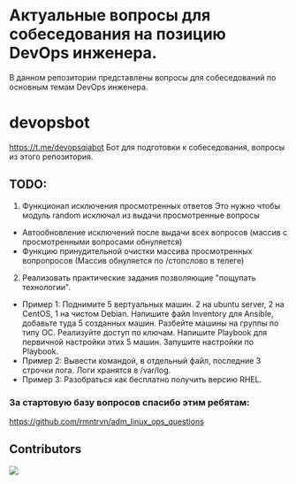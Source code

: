 # Актуальные вопросы для собеседования на позицию DevOps инженера.
В данном репозитории представлены вопросы для собеседований по основным темам DevOps инженера.

# devopsbot
https://t.me/devopsqiabot
Бот для подготовки к собеседования, вопросы из этого репозитория.



## TODO:

1. Функционал исключения просмотренных ответов
Это нужно чтобы модуль random исключал из выдачи просмотренные вопросы
  - Автообновление исключений после выдачи всех вопросов (массив с просмотренными вопросами обнуляется)
  - Функцию принудительной очистки массива просмотренных вопропросов (Массив обнуляется по /стопслово в телеге)

2. Реализовать практические задания позволяющие "пощупать технологии".
  - Пример 1: Поднимите 5 вертуальных машин. 2 на ubuntu server, 2 на CentOS, 1 на чистом Debian. Напишите файл Inventory для Ansible, добавьте туда 5 созданных машин. Разбейте машины на группы по типу ОС. Реализуйте доступ по ключам. Напишите Playbook для первичной настройки этих 5 машин. Запушите настройки по Playbook.
  - Пример 2: Вывести командой, в отдельный файл, последние 3 строчки лога. Логи хранятся в /var/log.
  - Пример 3: Разобраться как бесплатно получить версию RHEL.
  
### За стартовую базу вопросов спасибо этим ребятам:
https://github.com/rmntrvn/adm_linux_ops_questions
## Contributors
<a href="https://github.com/kpehki/devopsbot/graphs/contributors">
  <img src="https://contrib.rocks/image?repo=kpehki/devopsbot" />
</a>

